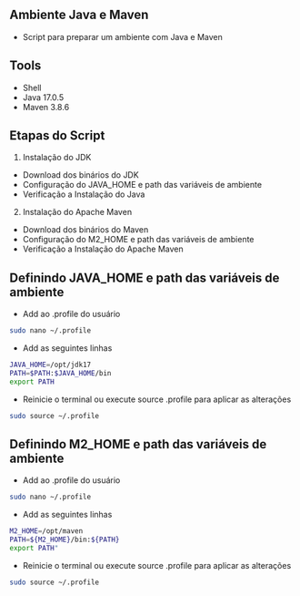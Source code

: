 ## Ambiente Java e Maven

- Script para preparar um ambiente com Java e Maven

## Tools
- Shell
- Java 17.0.5
- Maven 3.8.6

## Etapas do Script

1. Instalação do JDK
- Download dos binários do JDK
- Configuração do JAVA_HOME e path das variáveis de ambiente
- Verificação a Instalação do Java

2. Instalação do Apache Maven
- Download dos binários do Maven
- Configuração do M2_HOME e path das variáveis de ambiente
- Verificação a Instalação do Apache Maven

## Definindo JAVA_HOME e path das variáveis de ambiente

- Add ao .profile do usuário

```bash
sudo nano ~/.profile
```

- Add as seguintes linhas

```bash
JAVA_HOME=/opt/jdk17        
PATH=$PATH:$JAVA_HOME/bin  
export PATH      
```         

- Reinicie o terminal ou execute source .profile para aplicar as alterações
```bash
sudo source ~/.profile                           
```

## Definindo M2_HOME e path das variáveis de ambiente

- Add ao .profile do usuário

```bash
sudo nano ~/.profile
```

- Add as seguintes linhas

```bash
M2_HOME=/opt/maven                               
PATH=${M2_HOME}/bin:${PATH}                      
export PATH"        
```  

- Reinicie o terminal ou execute source .profile para aplicar as alterações
```bash
sudo source ~/.profile                           
```